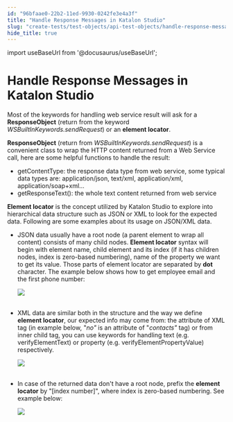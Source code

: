 ```yaml
---
id: "96bfaae0-22b2-11ed-9930-0242fe3e4a3f"
title: "Handle Response Messages in Katalon Studio"
slug: "create-tests/test-objects/api-test-objects/handle-response-messages-in-katalon-studio"
hide_title: true
---
```

import useBaseUrl from '@docusaurus/useBaseUrl';


# <a id="id" class="anchor_top_offset"/><a id="ariaid-title1" class="anchor_top_offset"/>Handle Response Messages in <span xmlns="http://www.w3.org/1999/xhtml" className="ph">Katalon Studio</span> 

<p xmlns="http://www.w3.org/1999/xhtml" className="p">Most of the keywords for handling web service result will ask   for a <strong className="ph b">ResponseObject</strong> (return from the   keyword <em className="ph i">WSBuiltInKeywords.sendRequest</em>) or an   <strong className="ph b">element locator</strong>.</p> 
<p xmlns="http://www.w3.org/1999/xhtml" className="p">   <strong className="ph b">ResponseObject</strong> (return from   <em className="ph i">WSBuiltInKeywords.sendRequest</em>) is a convenient class to   wrap the HTTP content returned from a Web Service call, here are   some helpful functions to handle the result:</p> 
<ul xmlns="http://www.w3.org/1999/xhtml" className="ul"><li className="li">getContentType: the response data type from web service, some     typical data types are: application/json, text/xml,     application/xml, application/soap+xml…</li><li className="li">getResponseText(): the whole text content returned from web     service</li></ul> 
<p xmlns="http://www.w3.org/1999/xhtml" className="p">   <strong className="ph b">Element locator</strong> is the concept utilized by   Katalon Studio to explore into hierarchical data structure such as   JSON or XML to look for the expected data. Following are some   examples about its usage on JSON/XML data.</p> 
<ul xmlns="http://www.w3.org/1999/xhtml" className="ul"><li className="li">     <p className="p">JSON data usually have a root node (a parent element to wrap all       content) consists of many child nodes. <strong className="ph b">Element         locator</strong> syntax will begin with element name, child       element and its index (if it has children nodes, index is       zero-based numbering), name of the property we want to get its       value. Those parts of element locator are separated by       <strong className="ph b">dot</strong> character. The example below shows how to       get employee email and the first phone number:</p>     <p className="p">       <img className="image" src={useBaseUrl("https://github.com/katalon-studio/docs-images/raw/master/katalon-studio/docs/handle-response-messages/1.png")} /><br /><br />     </p>   </li><li className="li">     <p className="p">XML data are similar both in the structure and the way we define       <strong className="ph b">element locator</strong>, our expected info may come from:       the attribute of XML tag (in example below, "<em className="ph i">no"</em> is       an attribute of "<em className="ph i">contacts"</em> tag) or from inner child       tag, you can use keywords for handling text (e.g.       verifyElementText) or property (e.g. verifyElementPropertyValue)       respectively.</p>     <p className="p">       <img className="image" src={useBaseUrl("https://github.com/katalon-studio/docs-images/raw/master/katalon-studio/docs/handle-response-messages/2.png")} /><br /><br />     </p>   </li><li className="li">     <p className="p">In case of the returned data don't have a root node, prefix the       <strong className="ph b">element locator</strong> by "[index number]", where index       is zero-based numbering. See example below:</p>     <p className="p">       <img className="image" src={useBaseUrl("https://github.com/katalon-studio/docs-images/raw/master/katalon-studio/docs/handle-response-messages/3.png")} /><br /><br />     </p>   </li></ul> 
